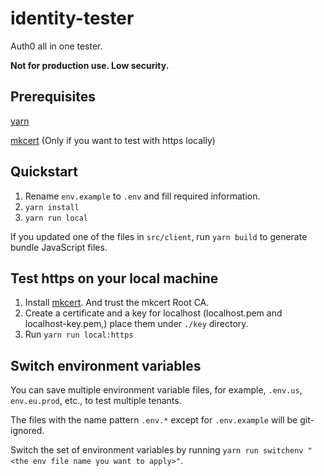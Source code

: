 # identity-tester

Auth0 all in one tester.

**Not for production use. Low security.**

## Prerequisites

[yarn](https://yarnpkg.com/)

[mkcert](https://github.com/FiloSottile/mkcert) (Only if you want to test with https locally)

## Quickstart

1. Rename `env.example` to `.env` and fill required information.
2. `yarn install`
3. `yarn run local`

If you updated one of the files in `src/client`, run `yarn build` to generate bundle JavaScript files.

## Test https on your local machine

1. Install [mkcert](https://github.com/FiloSottile/mkcert). And trust the mkcert Root CA.
2. Create a certificate and a key for localhost (localhost.pem and localhost-key.pem,) place them under `./key` directory.
3. Run `yarn run local:https`

## Switch environment variables

You can save multiple environment variable files, for example, `.env.us`, `env.eu.prod`, etc., to test multiple tenants.

The files with the name pattern `.env.*` except for `.env.example` will be git-ignored.

Switch the set of environment variables by running `yarn run switchenv "<the env file name you want to apply>"`.
